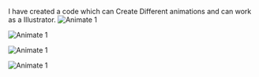 I have created a code which can Create Different animations and can work as a Illustrator.
![Animate 1](https://static.javatpoint.com/tutorial/python-turtle/images/python-turtle-programming27.png)


![Animate 1]([https://static.javatpoint.com/tutorial/python-turtle/images/python-turtle-programming27.png](https://people.duke.edu/~tkb13/courses/ncsu-csc230/homework/6/instr-expected-results/expected-I05.png))

![Animate 1](https://encrypted-tbn0.gstatic.com/images?q=tbn:ANd9GcSnLv_d8aaoStcIlx-bAfEESnjc9kOVlypAb307l4RHnzg4T98vAEoLqN65S-ALkhN2VpA&usqp=CAU)

![Animate 1]([https://static.javatpoint.com/tutorial/python-turtle/images/python-turtle-programming27.png](https://encrypted-tbn0.gstatic.com/images?q=tbn:ANd9GcTLiPbR7Fsq2HrLmiXq5GB7kS7ujFqUs9DZUQ&usqp=CAU)https://encrypted-tbn0.gstatic.com/images?q=tbn:ANd9GcTLiPbR7Fsq2HrLmiXq5GB7kS7ujFqUs9DZUQ&usqp=CAU)
